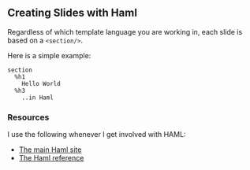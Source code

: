 ## Creating Slides with Haml

Regardless of which template language you are working in, each slide
is based on a `<section/>`.

Here is a simple example:

```haml
section
  %h1
    Hello World
  %h3
    ..in Haml
```

### Resources

I use the following whenever I get involved with HAML:

* [The main Haml site][haml]
* [The Haml reference][haml-reference]

[haml]: http://haml.info/
[haml-reference]: http://haml.info/docs/yardoc/file.REFERENCE.html
